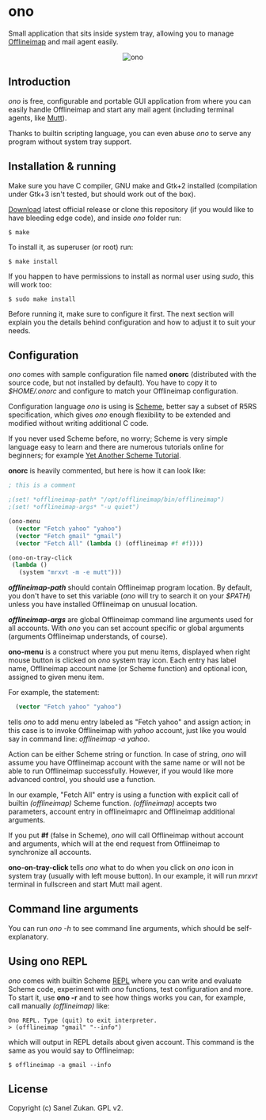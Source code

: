 # ono 

Small application that sits inside system tray, allowing you to
manage [Offlineimap](http://offlineimap.org) and mail agent easily.

<p align="center">
<img src="https://raw.github.com/sanel/ono/master/images/shot.png"
     alt="ono" title="ono screenshot">
</p>

## Introduction

*ono* is free, configurable and portable GUI application from
where you can easily handle Offlineimap and start any mail agent
(including terminal agents, like [Mutt](http://www.mutt.org)).

Thanks to builtin scripting language, you can even abuse *ono* to
serve any program without system tray support.

## Installation & running

Make sure you have C compiler, GNU make and Gtk+2 installed
(compilation under Gtk+3 isn't tested, but should work out of the
box).

[Download](https://github.com/sanel/ono/releases) latest official
release or clone this repository (if you would like to have bleeding
edge code), and inside *ono* folder run:

```
$ make
```

To install it, as superuser (or root) run:

```
$ make install
```

If you happen to have permissions to install as normal user using
*sudo*, this will work too:

```
$ sudo make install
```

Before running it, make sure to configure it first. The next section
will explain you the details behind configuration and how to adjust it
to suit your needs.

## Configuration

*ono* comes with sample configuration file named **onorc**
(distributed with the source code, but not installed by
default). You have to copy it to *$HOME/.onorc* and configure to match
your Offlineimap configuration.

Configuration language *ono* is using is
[Scheme](http://en.wikipedia.org/wiki/Scheme_(programming_language)),
better say a subset of R5RS specification, which gives *ono* enough
flexibility to be extended and modified without writing additional C
code.

If you never used Scheme before, no worry; Scheme is very simple
language easy to learn and there are numerous tutorials online for
beginners; for example
[Yet Another Scheme Tutorial](http://www.shido.info/lisp/idx_scm_e.html).

**onorc** is heavily commented, but here is how it can look like:

```scheme
; this is a comment

;(set! *offlineimap-path* "/opt/offlineimap/bin/offlineimap")
;(set! *offlineimap-args* "-u quiet")

(ono-menu
  (vector "Fetch yahoo" "yahoo")
  (vector "Fetch gmail" "gmail")
  (vector "Fetch All" (lambda () (offlineimap #f #f))))

(ono-on-tray-click
 (lambda ()
   (system "mrxvt -m -e mutt")))
```

***offlineimap-path*** should contain Offlineimap program location. By
default, you don't have to set this variable (*ono* will try to search
it on your _$PATH_) unless you have installed Offlineimap on unusual
location.

***offlineimap-args*** are global Offlineimap command line arguments
used for all accounts. With *ono* you can set account specific or
global arguments (arguments Offlineimap understands, of course).

**ono-menu** is a construct where you put menu items, displayed when
right mouse button is clicked on *ono* system tray icon. Each entry
has label name, Offlineimap account name (or Scheme function) and
optional icon, assigned to given menu item.

For example, the statement:

```scheme
  (vector "Fetch yahoo" "yahoo")
```

tells *ono* to add menu entry labeled as "Fetch yahoo" and assign
action; in this case is to invoke Offlineimap with *yahoo* account,
just like you would say in command line: *offlineimap -a yahoo*.

Action can be either Scheme string or function. In case of string,
*ono* will assume you have Offlineimap account with the same name or
will not be able to run Offlineimap successfully. However, if you
would like more advanced control, you should use a function.

In our example, "Fetch All" entry is using a function with explicit
call of builtin *(offlineimap)* Scheme function. *(offlineimap)*
accepts two parameters, account entry in offlineimaprc and
Offlineimap additional arguments.

If you put **#f** (false in Scheme), *ono* will call Offlineimap
without account and arguments, which will at the end request from
Offlineimap to synchronize all accounts.

**ono-on-tray-click** tells *ono* what to do when you click on *ono*
icon in system tray (usually with left mouse button). In our example,
it will run *mrxvt* terminal in fullscreen and start Mutt mail agent.

## Command line arguments

You can run *ono -h* to see command line arguments, which should be
self-explanatory. 

## Using ono REPL

*ono* comes with builtin Scheme
[REPL](http://en.wikipedia.org/wiki/Read\u2013eval\u2013print_loop)
where you can write and evaluate Scheme code, experiment with *ono*
functions, test configuration and more. To start it, use **ono -r**
and to see how things works you can, for example, call manually
*(offlineimap)* like:

```
Ono REPL. Type (quit) to exit interpreter.
> (offlineimap "gmail" "--info")
```

which will output in REPL details about given account. This command is
the same as you would say to Offlineimap:

```
$ offlineimap -a gmail --info
```

## License

Copyright (c) Sanel Zukan. GPL v2.
